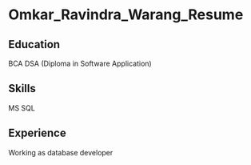 # Omkar_Ravindra_Warang_Resume

## Education
BCA
DSA (Diploma in Software Application)

## Skills
MS SQL

## Experience
Working as database developer
